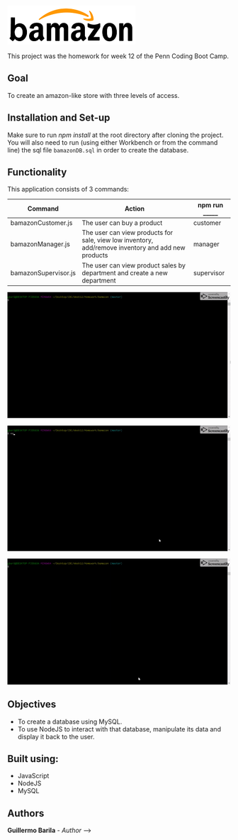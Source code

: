![bamazon](./assets/images/bamazon_sm.png)

This project was the homework for week 12 of the Penn Coding Boot Camp.

## Goal
To create an amazon-like store with three levels of access.

## Installation and Set-up
Make sure to run *npm install* at the root directory after cloning the project. You will also need to run (using either Workbench or from the command line) the sql file `bamazonDB.sql` in order to create the database.

## Functionality
This application consists of 3 commands:

| Command              |  Action                                                            |  npm run _____        |
| ---------------------|--------------------------------------------------------------------|-----------------------|
| bamazonCustomer.js   |  The user can buy a product                                        |  customer             |
| bamazonManager.js    |  The user can view products for sale, view low inventory, add/remove inventory and add new products  |  manager |
| bamazonSupervisor.js |  The user can view product sales by department and create a new department |  supervisor   |

![bamazon Customer](./assets/images/bamazon_customer.gif)

![bamazon Manager](./assets/images/bamazon_manager.gif)

![bamazon Supervisor](./assets/images/bamazon_supervisor.gif)

## Objectives
* To create a database using MySQL.
* To use NodeJS to interact with that database, manipulate its data and display it back to the user.

## Built using:
* JavaScript
* NodeJS
* MySQL

## Authors
**Guillermo Barila** - *Author* -->